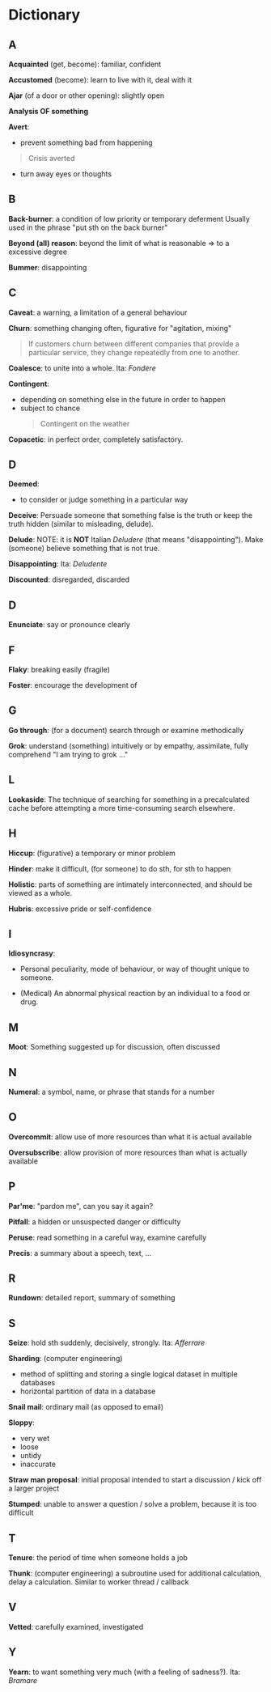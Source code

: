 # Dictionary

## A
**Acquainted** (get, become): familiar, confident

**Accustomed** (become): learn to live with it, deal with it

**Ajar** (of a door or other opening): slightly open

**Analysis OF something**

**Avert**:

  - prevent something bad from happening
  >
  > Crisis averted
  >
  - turn away eyes or thoughts

## B
**Back-burner**: a condition of low priority or temporary deferment
Usually used in the phrase "put sth on the back burner"

**Beyond (all) reason**: beyond the limit of what is reasonable => to a excessive degree

**Bummer**: disappointing

## C
**Caveat**: a warning, a limitation of a general behaviour

**Churn**: something changing often, figurative for "agitation, mixing"
>
> If customers churn between different companies that provide a particular service,
> they change repeatedly from one to another.
>

**Coalesce**: to unite into a whole. Ita: _Fondere_

**Contingent**:

 - depending on something else in the future in order to happen
 - subject to chance
   > Contingent on the weather

**Copacetic**: in perfect order, completely satisfactory.

## D
**Deemed**:

  - to consider or judge something in a particular way

**Deceive**: Persuade someone that something false is the truth or keep the truth
hidden (similar to misleading, delude).

**Delude**: NOTE: it is **NOT** Italian _Deludere_ (that means "disappointing").
Make (someone) believe something that is not true.

**Disappointing**: Ita: _Deludente_

**Discounted**: disregarded, discarded

## D

**Enunciate**: say or pronounce clearly

## F
**Flaky**: breaking easily (fragile)

**Foster**: encourage the development of

## G

**Go through**: (for a document) search through or examine methodically

**Grok**: understand (something) intuitively or by empathy, assimilate, fully comprehend
"I am trying to grok ..."

## L
**Lookaside**: The technique of searching for something in a precalculated cache
before attempting a more time-consuming search elsewhere.

## H
**Hiccup**: (figurative) a temporary or minor problem

**Hinder**: make it difficult, (for someone) to do sth, for sth to happen

**Holistic**: parts of something are intimately interconnected, and should be viewed
as a whole.

**Hubris**: excessive pride or self-confidence

## I

**Idiosyncrasy**:

- Personal peculiarity, mode of behaviour, or way of thought unique to someone.

- (Medical) An abnormal physical reaction by an individual to a food or drug.

## M
**Moot**: Something suggested up for discussion, often discussed

## N
**Numeral**: a symbol, name, or phrase that stands for a number

## O

**Overcommit**: allow use of more resources than what it is actual available

**Oversubscribe**: allow provision of more resources than what is actually available

## P
**Par'me**: "pardon me", can you say it again?

**Pitfall**: a hidden or unsuspected danger or difficulty

**Peruse**: read something in a careful way, examine carefully

**Precis**: a summary about a speech, text, ...

## R
**Rundown**: detailed report, summary of something

## S
**Seize**: hold sth suddenly, decisively, strongly. Ita: _Afferrare_

**Sharding**: (computer engineering)

- method of splitting and storing a single logical dataset in multiple databases
- horizontal partition of data in a database

**Snail mail**: ordinary mail (as opposed to email)

**Sloppy**:

  - very wet
  - loose
  - untidy
  - inaccurate

**Straw man proposal**: initial proposal intended to start a discussion / kick
off a larger project

**Stumped**: unable to answer a question / solve a problem, because it is too difficult

## T
**Tenure**: the period of time when someone holds a job

**Thunk**: (computer engineering)  a subroutine used for additional calculation,
delay a calculation. Similar to worker thread / callback

## V
**Vetted**: carefully examined, investigated

## Y
**Yearn**: to want something very much (with a feeling of sadness?). Ita: _Bramare_
